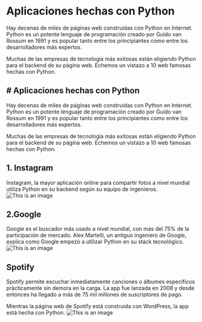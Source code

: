 # Aplicaciones hechas con Python
Hay decenas de miles de páginas web construidas con Python en Internet. Python es un potente lenguaje de programación creado por Guido van Rossum en 1991 y es  popular tanto entre los principiantes como entre los desarrolladores más expertos.

Muchas de las empresas de tecnología más exitosas están eligiendo Python para el backend de su página web. Echemos un vistazo a 10 web famosas hechas con Python.

## # Aplicaciones hechas con Python
Hay decenas de miles de páginas web construidas con Python en Internet. Python es un potente lenguaje de programación creado por Guido van Rossum en 1991 y es  popular tanto entre los principiantes como entre los desarrolladores más expertos.

Muchas de las empresas de tecnología más exitosas están eligiendo Python para el backend de su página web. Echemos un vistazo a 10 web famosas hechas con Python.

## 1. Instagram
Instagram, la mayor aplicación online para compartir fotos a nivel mundial utiliza Python en su backend según su equipo de ingenieros.
![This is an image](https://www.latercera.com/resizer/1tieeXI4VG_KAzjLpScZOpuAFKU=/900x600/smart/cloudfront-us-east-1.images.arcpublishing.com/copesa/VSRB4CBCCNEIRF5VVOCEQU3UJQ.JPG)
## 2.Google
Google es el buscador más usado a nivel mundial, con más del 75% de la participación de mercado. Alex Martelli, un antiguo ingeniero de Google, explica como Google empezó a utilizar Python en su stack tecnológico.
![This is an image](https://i.blogs.es/6f44dd/google-2015-1/1366_2000.jpg)
## Spotify
Spotify permite escuchar inmediatamente canciones o álbumes específicos prácticamente sin demora en la carga. La app fue lanzada en 2008 y desde entonces ha llegado a más de 75 mil millones de suscriptores de pago.

Mientras la página web de Spotify está construida con WordPress, la app está hecha con Python.
![This is an image](https://imagenes.20minutos.es/files/image_656_370/files/fp/uploads/imagenes/2021/08/04/spotify-plus.r_d.600-300.jpeg)
